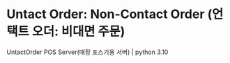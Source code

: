 # Untact Order: Non-Contact Order (언택트 오더: 비대면 주문)
UntactOrder POS Server(매장 포스기용 서버) | python 3.10
